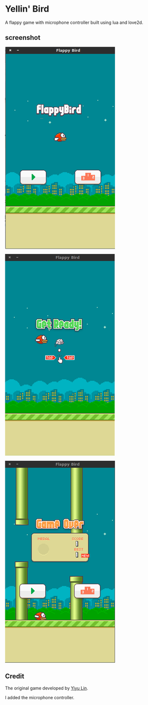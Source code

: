 # Yellin' Bird

A flappy game with microphone controller built using lua and love2d.

## screenshot

![pic1](./screenshot/Selection_001.png)

![pic2](./screenshot/Selection_002.png)

![pic3](./screenshot/Selection_003.png)

## Credit
The original game developed by [Yiyu Lin](https://github.com/attliaLin).

I added the microphone controller.
